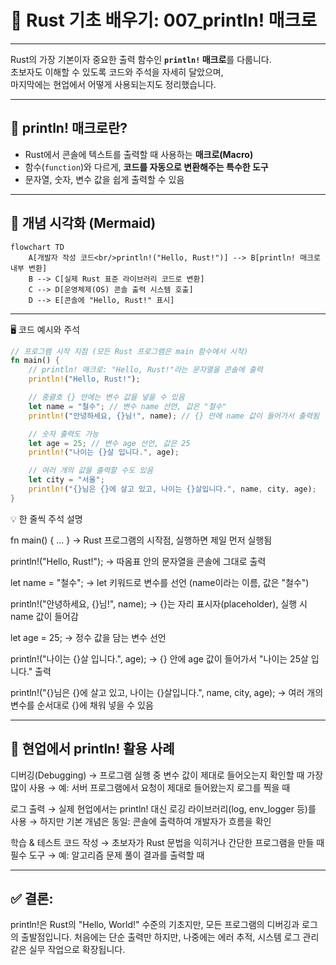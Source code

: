 # 🦀 Rust 기초 배우기: 007_println! 매크로

---

Rust의 가장 기본이자 중요한 출력 함수인 **`println!` 매크로**를 다룹니다.  
초보자도 이해할 수 있도록 코드와 주석을 자세히 달았으며,  
마지막에는 현업에서 어떻게 사용되는지도 정리했습니다.

---

## 📌 println! 매크로란?
- Rust에서 콘솔에 텍스트를 출력할 때 사용하는 **매크로(Macro)**  
- 함수(`function`)와 다르게, **코드를 자동으로 변환해주는 특수한 도구**  
- 문자열, 숫자, 변수 값을 쉽게 출력할 수 있음  

---

## 🔎 개념 시각화 (Mermaid)

```mermaid
flowchart TD
    A[개발자 작성 코드<br/>println!("Hello, Rust!")] --> B[println! 매크로 내부 변환]
    B --> C[실제 Rust 표준 라이브러리 코드로 변환]
    C --> D[운영체제(OS) 콘솔 출력 시스템 호출]
    D --> E[콘솔에 "Hello, Rust!" 표시]
```

---

🖥 코드 예시와 주석
```rust
// 프로그램 시작 지점 (모든 Rust 프로그램은 main 함수에서 시작)
fn main() {
    // println! 매크로: "Hello, Rust!"라는 문자열을 콘솔에 출력
    println!("Hello, Rust!");

    // 중괄호 {} 안에는 변수 값을 넣을 수 있음
    let name = "철수"; // 변수 name 선언, 값은 "철수"
    println!("안녕하세요, {}님!", name); // {} 안에 name 값이 들어가서 출력됨

    // 숫자 출력도 가능
    let age = 25; // 변수 age 선언, 값은 25
    println!("나이는 {}살 입니다.", age);

    // 여러 개의 값을 출력할 수도 있음
    let city = "서울";
    println!("{}님은 {}에 살고 있고, 나이는 {}살입니다.", name, city, age);
}
```

💡 한 줄씩 주석 설명

fn main() { ... }
→ Rust 프로그램의 시작점, 실행하면 제일 먼저 실행됨

println!("Hello, Rust!");
→ 따옴표 안의 문자열을 콘솔에 그대로 출력

let name = "철수";
→ let 키워드로 변수를 선언 (name이라는 이름, 값은 "철수")

println!("안녕하세요, {}님!", name);
→ {}는 자리 표시자(placeholder), 실행 시 name 값이 들어감

let age = 25;
→ 정수 값을 담는 변수 선언

println!("나이는 {}살 입니다.", age);
→ {} 안에 age 값이 들어가서 "나이는 25살 입니다." 출력

println!("{}님은 {}에 살고 있고, 나이는 {}살입니다.", name, city, age);
→ 여러 개의 변수를 순서대로 {}에 채워 넣을 수 있음

---

## 🏢 현업에서 println! 활용 사례

디버깅(Debugging)
→ 프로그램 실행 중 변수 값이 제대로 들어오는지 확인할 때 가장 많이 사용
→ 예: 서버 프로그램에서 요청이 제대로 들어왔는지 로그를 찍을 때

로그 출력
→ 실제 현업에서는 println! 대신 로깅 라이브러리(log, env_logger 등)를 사용
→ 하지만 기본 개념은 동일: 콘솔에 출력하여 개발자가 흐름을 확인

학습 & 테스트 코드 작성
→ 초보자가 Rust 문법을 익히거나 간단한 프로그램을 만들 때 필수 도구
→ 예: 알고리즘 문제 풀이 결과를 출력할 때

---

## ✅ 결론:
println!은 Rust의 "Hello, World!" 수준의 기초지만, 모든 프로그램의 디버깅과 로그의 출발점입니다.
처음에는 단순 출력만 하지만, 나중에는 에러 추적, 시스템 로그 관리 같은 실무 작업으로 확장됩니다.
